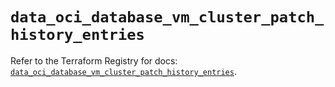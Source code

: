 # `data_oci_database_vm_cluster_patch_history_entries`

Refer to the Terraform Registry for docs: [`data_oci_database_vm_cluster_patch_history_entries`](https://registry.terraform.io/providers/oracle/oci/7.19.0/docs/data-sources/database_vm_cluster_patch_history_entries).
